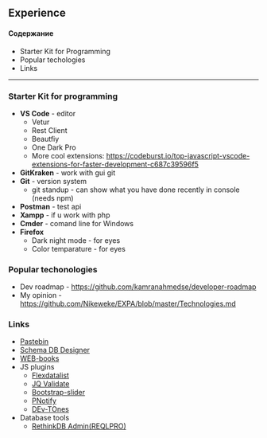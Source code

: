 ## Experience
#### Содержание 
* Starter Kit for Programming
* Popular techologies
* Links 

---

### Starter Kit for programming
* **VS Code** - editor
  + Vetur
  + Rest Client
  + Beautfiy
  + One Dark Pro
  + More cool extensions: https://codeburst.io/top-javascript-vscode-extensions-for-faster-development-c687c39596f5
* **GitKraken** - work with gui git 
* **Git** - version system
  + git standup - can show what you have done recently in console (needs npm)
* **Postman** - test api
* **Xampp** - if u work with php
* **Cmder** - comand line for Windows
* **Firefox** 
  + Dark night mode - for eyes
  + Color temparature - for eyes

### Popular techonologies
* Dev roadmap - https://github.com/kamranahmedse/developer-roadmap
* My opinion - https://github.com/Nikeweke/EXPA/blob/master/Technologies.md

### Links
* [Pastebin](https://pastebin.com/)
* [Schema DB Designer](http://dbdesigner.net/designer)
* [WEB-books](http://webbooks.com.ua/books-main/dizajn/)
* JS plugins
  + [Flexdatalist](http://projects.sergiodinislopes.pt/flexdatalist/)
  + [JQ Validate](https://jqueryvalidation.org/validate/)
  + [Bootstrap-slider](http://seiyria.com/bootstrap-slider/)
  + [PNotify](http://sciactive.com/pnotify/#demos-simple)
  + [DEv-TOnes](http://rcptones.com/dev_tones/)
* Database tools
  + [RethinkDB Admin(REQLPRO)](http://reqlpro.com/#downloads)




